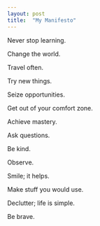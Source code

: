 ```yaml
---
layout: post
title:  "My Manifesto"
---
```


Never stop learning.

Change the world.

Travel often.

Try new things.

Seize opportunities.

Get out of your comfort zone.

Achieve mastery.

Ask questions.

Be kind.

Observe.

Smile; it helps.

Make stuff you would use.

Declutter; life is simple.

Be brave.
